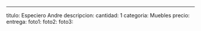 ---
titulo: Especiero Andre
descripcion: 
cantidad: 1
categoria: Muebles
precio: 
entrega: 
foto1: 
foto2: 
foto3: 
